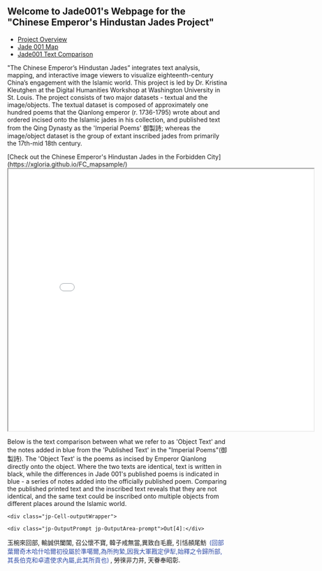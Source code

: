 ## Welcome to Jade001's Webpage for the "Chinese Emperor's Hindustan Jades Project" ##
 
<div id="tabs">
  <ul>
    <li><a href="#tabs-1">Project Overview</a></li>
    <li><a href="#tabs-2">Jade 001 Map</a></li>
    <li><a href="#tabs-3">Jade001 Text Comparison</a></li>
  </ul>
  <div id="tabs-1">
    <p> "The Chinese Emperor’s Hindustan Jades” integrates text analysis, mapping, and interactive image viewers to visualize eighteenth-century China’s engagement with the Islamic world. This project is led by Dr. Kristina Kleutghen at the Digital Humanities Workshop at Washington University in St. Louis. The project consists of two major datasets - textual and the image/objects. The textual dataset is composed of approximately one hundred poems that the Qianlong emperor (r. 1736-1795) wrote about and ordered incised onto the Islamic jades in his collection, and published text from the Qing Dynasty as the 'Imperial Poems' 御製詩; whereas the image/object dataset is the group of extant inscribed jades from primarily the 17th-mid 18th century.</p>
  </div>
  <div id="tabs-2">
    <p>[Check out the Chinese Emperor's Hindustan Jades in the Forbidden City](https://xgloria.github.io/FC_mapsample/)

<iframe src="Jade001_SampleMap.html" height="600" width="700"></iframe>
</p>
  </div>
  <div id="tabs-3">
    <p>Below is the text comparison between what we refer to as 'Object Text' and the notes added in blue from the 'Published Text' in the "Imperial Poems"(御製詩). The 'Object Text' is the poems as incised by Emperor Qianlong directly onto the object. Where the two texts are identical, text is written in black, while the differences in Jade 001's published poems is indicated in blue - a series of notes added into the officially published poem. Comparing the published printed text and the inscribed text reveals that they are not identical, and the same text could be inscribed onto multiple objects from different places around the Islamic world.
      
    <div class="jp-Cell-outputWrapper">

<div class="jp-OutputArea jp-Cell-outputArea">

<div class="jp-OutputArea-child">

    
    <div class="jp-OutputPrompt jp-OutputArea-prompt">Out[4]:</div>

<div class="jp-RenderedHTMLCommon jp-RenderedMarkdown jp-OutputArea-output jp-OutputArea-executeResult" data-mime-type="text/markdown">
    <p><style>                           
    span.delete {color: #32a852; 
                 background-color: lavender;
                 font-size: 150%; 
                 margin: 0 3px; 
                 border: 1px solid #808080; 
                 line-height: 1.5;
                 padding: 2px;}
    span.insert {color: #e02427;
                 background-color: lavender;
                 font-size: 150%; 
                 margin: 0 3px; 
                 border: 1px solid #808080; 
                 line-height: 1.5;
                 padding: 2px;}
    span.parenthesis {color: #324ea8;
                    font-size: 100%;
                    margin: 0 3px;}
    </style>玉椀來回部, 輸誠供闔閶, 召公懷不寶, 韓子戒無當,異致白毛鹿, 引恬頳尾魴 <span class="parenthesis">(回部葉爾奇木哈什哈爾初役屬於準噶爾,為所拘縶,因我大軍戡定伊犁,始釋之令歸所部,其長伯克和卓遣使求內屬,此其所貢也)</span>, 勞徠非力并, 天眷奉昭彰.</p>

</div>

</div>

</div>

</div>
    </p>
  </div>
</div>
 
 
</body>
</html>
